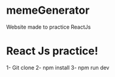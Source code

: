 # memeGenerator
Website made to practice ReactJs
<h1> React Js practice!</h1>
<p> 
   1- Git clone
   2- npm install
   3- npm run dev
</p>
